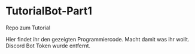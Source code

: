 # TutorialBot-Part1
Repo zum Tutorial

Hier findet ihr den gezeigten Programmiercode. Macht damit was ihr wollt. Discord Bot Token wurde entfernt.
